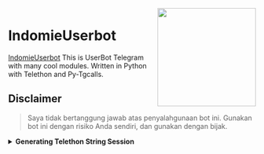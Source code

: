 <img src="https://telegra.ph/file/6400d5ad5b7d9fcb1fab0.jpg" align="right" width="200" height="200"/>

# IndomieUserbot

[IndomieUserbot](https://github.com/IndomieGorengSatu/muciks) This is UserBot Telegram with many cool modules. Written in Python with Telethon and Py-Tgcalls.



## Disclaimer


> Saya tidak bertanggung jawab atas penyalahgunaan bot ini.
> Gunakan bot ini dengan risiko Anda sendiri, dan gunakan dengan bijak.



<details>
<summary><b>Generating Telethon String Session</b></summary>
<br>

- Generate a Telethon String Session via Replit
<p><a href="https://replit.com/@IndomieGenetik/Telegram-String?lite=1&outputonly=1"><img src="https://img.shields.io/badge/Generate%20Via%20Replit-blueviolet?style=for-the-badge&logo=Replit" width="200"/></a>

- Generate a Telethon String Session via Telegram
<p><a href="https://t.me/IndomieStringBot"><img src="https://img.shields.io/badge/Generate%20Via%20Telegram-blueviolet?style=for-the-badge&logo=Telegram" width="200"/></a>

<details>

<details>
<summary><b> ──「 Heroku Deployment 」── </b></summary>
<br>

<h4>Click the button below to deploy IndomieUserbot on Heroku!</h4>
<a href="https://dashboard.heroku.com/new?template=https://github.com/IndomieGorengSatu/IndomieDeploy"><img src="https://img.shields.io/badge/Deploy%20To%20Heroku-black?style=flat&logo=heroku" width="210" height="34.45"/></a> 

<h4>Click the button below to deploy IndomieUserbot on Heroku bot!</h4>
<a href="https://telegram.dog/XTZ_HerokuBot?start=JiRsb25nIDIwMDkw"><img src="https://img.shields.io/badge/Deploy%20To%20Bot%20Heroku-blue?style=flat&logo=Telegram" width="210" height="34.45"/></a>

</details>

<details>
<summary><b>──「 VPS Deployment 」──</b></summary>
<br>

> Checkout [Docs](https://telegra.ph/DEPLOY-ON-VPS-07-07) for Detailed Explanation on VPS Deploy

</details>

<details>
<summary><b>──「 Channel & Updates 」──</b></summary>
<br>

- [IndomieStore](https://t.me/IndomieStore) Checkout my store lmao
- [IndomieProject](https://t.me/IndomieProject) Checkout for new IndomieUserbot and bots updates

</details>

<details>
<summary><b>──「 Social Media 」──</b></summary>
<br>

- [Telegram](https://t.me/IndomieGenetik)
- [Github](https://github.com/IndomieGorengSatu)
- [Instagram](https://instagram.com/w1thmyluv)

</details>

##──「 BACA INI KONTOL 」──

*  KALO UDAH DI FROK DALEMAN NYA NANGAN DI GANTIK MEK NANTI EROR!
*  KALO LU CLONE BARU LU BOLEH GANTI YA KONTOL 
*  JANGAN LUPA KLICK STARNYA KONTOL🤗



##──「 © Credits 」──
> JANGAN DI HAPUS CREDIT NYA YA KONTOL

🏆 **THANKS TO**
*   [Kyy](https://github.com/muhammadrizky16) :  Kyy - Userbot
*   [Pocong](https://github.com/poocong)      :  Pocong - Userbot (fix repo)
*   [IndomieGorengSatu](https://github.com/IndomieGorengSatu)    :  IndomieUserbot
*   DAN TERIMAKASIH KEPADA USERBOT LAINNYA


##──「  SPECIAL CREDITS 」──

🏆 **BIG SHOUTOUT FOR MY SUHU**
*   [Abdul](https://github.com/DoellBarr) : (Helping me out how to fix pytgcalls)
*   [Risman](https://github.com/mrismanaziz)  :  Man - Userbot


##──「 LICENSE 」──
Licensed under [Raphielscape Public License](https://github.com/IndomieGorengSatu/IndomieUserbot/blob/IndomieUserbot/LICENSE) - Version 3, 29 June 2007

